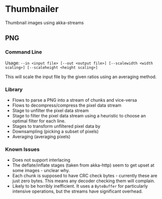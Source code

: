 # Thumbnailer
Thumbnail images using akka-streams

## PNG

### Command Line

Usage: `--in <input file> [--out <output file>] [--scalewidth <width scaling>] [--scaleheight <height scaling>]`

This will scale the input file by the given ratios using an averaging method.

### Library

* Flows to parse a PNG into a stream of chunks and vice-versa
* Flows to decompress/compress the pixel data stream
* Stage to unfilter the pixel data stream
* Stage to filter the pixel data stream using a heuristic to choose an optimal filter for each line.
* Stages to transform unfiltered pixel data by
 * Downsampling (picking a subset of pixels)
 * Averaging (averaging pixels)

### Known Issues

* Does not support interlacing
* The deflate/inflate stages (taken from akka-http) seem to get upset at some images - unclear why.
* Each chunk is supposed to have CRC check bytes - currently these are just zero bytes. This means any decoder checking them will complain.
* Likely to be horribly inefficient. It uses a `ByteBuffer` for particularly intensive operations, but the streams have significant overhead.
